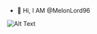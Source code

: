 - 👋 Hi, I AM @MelonLord96

![Alt Text](https://media1.giphy.com/media/Z97Kasd5cGHo9XNzt9/giphy.gif?cid=790b7611cb0cae12dc1dcd378f70a0508039112e05a8ca59&rid=giphy.gif&ct=g)

<!---
MelonLord96/MelonLord96 is a ✨ special ✨ repository because its `README.md` (this file) appears on your GitHub profile.
You can click the Preview link to take a look at your changes.
--->
